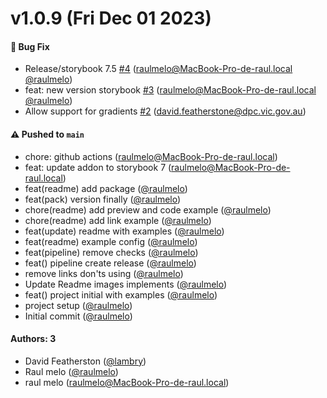 # v1.0.9 (Fri Dec 01 2023)

#### 🐛 Bug Fix

- Release/storybook 7.5 [#4](https://github.com/raulmelo/addon-variablecss-theme/pull/4) (raulmelo@MacBook-Pro-de-raul.local [@raulmelo](https://github.com/raulmelo))
- feat: new version storybook [#3](https://github.com/raulmelo/addon-variablecss-theme/pull/3) (raulmelo@MacBook-Pro-de-raul.local [@raulmelo](https://github.com/raulmelo))
- Allow support for gradients [#2](https://github.com/raulmelo/addon-variablecss-theme/pull/2) (david.featherstone@dpc.vic.gov.au)

#### ⚠️ Pushed to `main`

- chore: github actions (raulmelo@MacBook-Pro-de-raul.local)
- feat: update addon to storybook 7 (raulmelo@MacBook-Pro-de-raul.local)
- feat(readme) add package ([@raulmelo](https://github.com/raulmelo))
- feat(pack) version finally ([@raulmelo](https://github.com/raulmelo))
- chore(readme) add preview and code example ([@raulmelo](https://github.com/raulmelo))
- chore(readme) add link example ([@raulmelo](https://github.com/raulmelo))
- feat(update) readme with examples ([@raulmelo](https://github.com/raulmelo))
- feat(readme) example config ([@raulmelo](https://github.com/raulmelo))
- feat(pipeline) remove checks ([@raulmelo](https://github.com/raulmelo))
- feat() pipeline create release ([@raulmelo](https://github.com/raulmelo))
- remove links don'ts using ([@raulmelo](https://github.com/raulmelo))
- Update Readme images implements ([@raulmelo](https://github.com/raulmelo))
- feat() project initial with examples ([@raulmelo](https://github.com/raulmelo))
- project setup ([@raulmelo](https://github.com/raulmelo))
- Initial commit ([@raulmelo](https://github.com/raulmelo))

#### Authors: 3

- David Featherston ([@lambry](https://github.com/lambry))
- Raul melo ([@raulmelo](https://github.com/raulmelo))
- raul melo (raulmelo@MacBook-Pro-de-raul.local)
